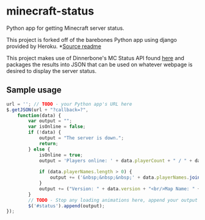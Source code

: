 # minecraft-status

Python app for getting Minecraft server status.

This project is forked off of the barebones Python app using django provided by Heroku.
*[Source readme](https://github.com/heroku/python-getting-started/blob/master/README.md)

This project makes use of Dinnerbone's MC Status API found [here](https://github.com/Dinnerbone/mcstatus.git) and packages the results into JSON that can be used on whatever webpage is desired to display the server status.

## Sample usage
```javascript
url = ''; // TODO - your Python app's URL here
$.getJSON(url + "?callback=?",
	function(data) {
		var output = "";
		var isOnline = false;
		if (!data) {
			output = "The server is down.";
			return;
		} else {		
			isOnline = true;
			output = 'Players online: ' + data.playerCount + " / " + data.maxPlayers + "<br/>";
			
			if (data.playerNames.length > 0) {
				output += ('&nbsp;&nbsp;&nbsp;' + data.playerNames.join(", ") + "<br/>");
			}
			output += ("Version: " + data.version + "<br/>Map Name: " + data.map + "<br/>");
		}
		// TODO - Stop any loading animations here, append your output to some div on your web page
		$('#status').append(output);
});
```
